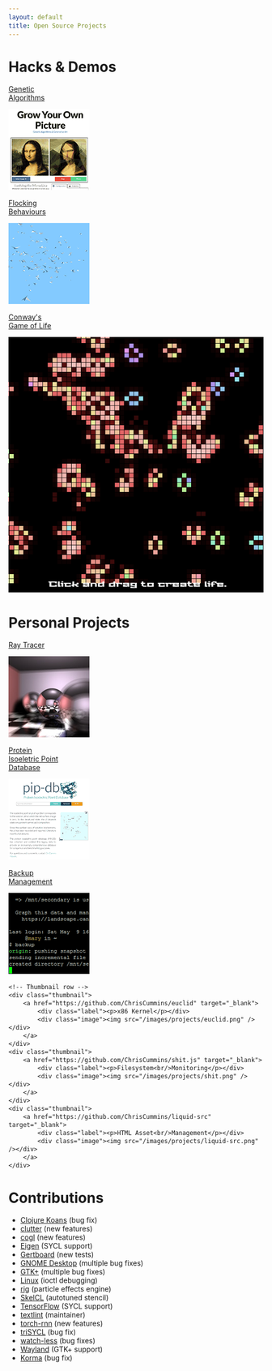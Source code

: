 ```yaml
---
layout: default
title: Open Source Projects
---
```


# Hacks & Demos

<div class="thumbnails">
    <!-- Thumbnail row -->
    <div class="thumbnail">
        <a href="/s/genetics/" target="_blank">
            <div class="label"><p>Genetic<br/>Algorithms</p></div>
            <div class="image"><img src="/images/projects/gyop.png" /></div>
        </a>
    </div>
    <div class="thumbnail">
        <a href="/s/boids/" target="_blank">
            <div class="label"><p>Flocking<br/>Behaviours</p></div>
            <div class="image"><img src="/images/projects/boids.png" /></div>
        </a>
    </div>
    <div class="thumbnail">
        <a href="/s/gol/" target="_blank">
            <div class="label"><p>Conway's<br/>Game of Life</p></div>
            <div class="image"><img src="/images/projects/gol.png" /></div>
        </a>
    </div>
</div>

# Personal Projects

<div class="thumbnails">
    <!-- Thumbnail row -->
    <div class="thumbnail">
        <a href="https://github.com/ChrisCummins/rt" target="_blank">
            <div class="label"><p>Ray Tracer</p></div>
            <div class="image"><img src="/images/projects/rt.jpg" /></div>
        </a>
    </div>
    <div class="thumbnail">
        <a href="https://github.com/ChrisCummins/pip-db" target="_blank">
            <div class="label"><p>Protein<br/>Isoeletric Point<br/>Database</p></div>
            <div class="image"><img src="/images/projects/pip-db.png" /></div>
        </a>
    </div>
    <div class="thumbnail">
        <a href="http://chriscummins.cc/posts/emu-by-example/" target="_blank">
            <div class="label"><p>Backup<br/>Management</p></div>
            <div class="image"><img src="/images/projects/emu.png" /></div>
        </a>
    </div>

    <!-- Thumbnail row -->
    <div class="thumbnail">
        <a href="https://github.com/ChrisCummins/euclid" target="_blank">
            <div class="label"><p>x86 Kernel</p></div>
            <div class="image"><img src="/images/projects/euclid.png" /></div>
        </a>
    </div>
    <div class="thumbnail">
        <a href="https://github.com/ChrisCummins/shit.js" target="_blank">
            <div class="label"><p>Filesystem<br/>Monitoring</p></div>
            <div class="image"><img src="/images/projects/shit.png" /></div>
        </a>
    </div>
    <div class="thumbnail">
        <a href="https://github.com/ChrisCummins/liquid-src" target="_blank">
            <div class="label"><p>HTML Asset<br/>Management</p></div>
            <div class="image"><img src="/images/projects/liquid-src.png" /></div>
        </a>
    </div>

</div>

# Contributions

* [Clojure Koans](http://clojurekoans.com/) (bug fix)
* [clutter](https://blogs.gnome.org/clutter/) (new features)
* [cogl](http://www.cogl3d.org/) (new features)
* [Eigen](http://eigen.tuxfamily.org/index.php?title=Main_Page) (SYCL support)
* [Gertboard](https://projects.drogon.net/raspberry-pi/gertboard/) (new tests)
* [GNOME Desktop](http://www.gnome.org/) (multiple bug fixes)
* [GTK+](http://www.gtk.org/) (multiple bug fixes)
* [Linux](https://www.kernel.org/) (ioctl debugging)
* [rig](http://roblog.sixbynine.org/2012/10/rig-1-ui-designer-engine.html) (particle effects engine)
* [SkelCL](http://skelcl.uni-muenster.de/) (autotuned stencil)
* [TensorFlow](https://www.tensorflow.org/) (SYCL support)
* [textlint](https://github.com/DamienCassou/textlint) (maintainer)
* [torch-rnn](https://github.com/jcjohnson/torch-rnn) (new features)
* [triSYCL](https://github.com/amd/triSYCL) (bug fix)
* [watch-less](https://github.com/jgreene/watch-less) (bug fixes)
* [Wayland](http://wayland.freedesktop.org/) (GTK+ support)
* [Korma](http://www.sqlkorma.com/) (bug fix)
